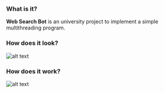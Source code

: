 ### What is it?

**Web Search Bot** is an university project to implement a simple multithreading program.

### How does it look?
![alt text](https://raw.githubusercontent.com/aistis-/WebSearchBot/master/demo.gif "Demo")

### How does it work?
![alt text](https://raw.githubusercontent.com/aistis-/WebSearchBot/master/workflow.png "Workflow")